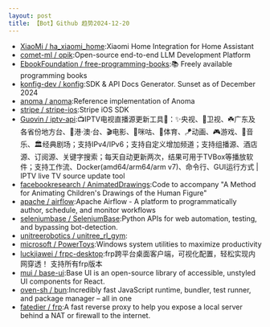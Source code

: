 ```yaml
---
layout: post
title: 【Bot】Github 趋势2024-12-20
---
```


* [XiaoMi / ha_xiaomi_home](https://github.com/XiaoMi/ha_xiaomi_home):Xiaomi Home Integration for Home Assistant
* [comet-ml / opik](https://github.com/comet-ml/opik):Open-source end-to-end LLM Development Platform
* [EbookFoundation / free-programming-books](https://github.com/EbookFoundation/free-programming-books):📚 Freely available programming books
* [konfig-dev / konfig](https://github.com/konfig-dev/konfig):SDK & API Docs Generator. Sunset as of December 2024
* [anoma / anoma](https://github.com/anoma/anoma):Reference implementation of Anoma
* [stripe / stripe-ios](https://github.com/stripe/stripe-ios):Stripe iOS SDK
* [Guovin / iptv-api](https://github.com/Guovin/iptv-api):📺IPTV电视直播源更新工具🚀：✨央视、📡卫视、☘️广东及各省份地方台、🌊港·澳·台、🎬电影、🎥咪咕、🏀体育、🪁动画、🎮游戏、🎵音乐、🏛经典剧场；支持IPv4/IPv6；支持自定义增加频道；支持组播源、酒店源、订阅源、关键字搜索；每天自动更新两次，结果可用于TVBox等播放软件；支持工作流、Docker(amd64/arm64/arm v7)、命令行、GUI运行方式 | IPTV live TV source update tool
* [facebookresearch / AnimatedDrawings](https://github.com/facebookresearch/AnimatedDrawings):Code to accompany "A Method for Animating Children's Drawings of the Human Figure"
* [apache / airflow](https://github.com/apache/airflow):Apache Airflow - A platform to programmatically author, schedule, and monitor workflows
* [seleniumbase / SeleniumBase](https://github.com/seleniumbase/SeleniumBase):Python APIs for web automation, testing, and bypassing bot-detection.
* [unitreerobotics / unitree_rl_gym](https://github.com/unitreerobotics/unitree_rl_gym):
* [microsoft / PowerToys](https://github.com/microsoft/PowerToys):Windows system utilities to maximize productivity
* [luckjiawei / frpc-desktop](https://github.com/luckjiawei/frpc-desktop):frp跨平台桌面客户端，可视化配置，轻松实现内网穿透！ 支持所有frp版本
* [mui / base-ui](https://github.com/mui/base-ui):Base UI is an open-source library of accessible, unstyled UI components for React.
* [oven-sh / bun](https://github.com/oven-sh/bun):Incredibly fast JavaScript runtime, bundler, test runner, and package manager – all in one
* [fatedier / frp](https://github.com/fatedier/frp):A fast reverse proxy to help you expose a local server behind a NAT or firewall to the internet.
